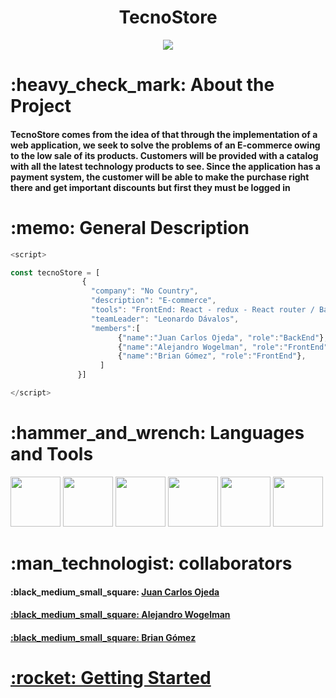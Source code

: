 <h1 align="center">TecnoStore</h1>
<p align="center">
<img src="https://user-images.githubusercontent.com/72633519/188296362-3c4a84d9-90ed-4cb8-aced-d1b6b627e090.png"/>
</p>

<h1>:heavy_check_mark: About the Project</h1>
<h4>TecnoStore comes from the idea of that through the implementation of a web application, we seek to solve the problems of an E-commerce owing to the low sale of its products. Customers will be provided with a catalog with all the latest technology products to see. Since the application has a payment system, the customer will be able to make the purchase right there and get important discounts but first they must be logged in</h4>


<h1>:memo: General Description</h1>

```js
<script>
```  
```js
const tecnoStore = [
                {
                  "company": "No Country",
                  "description": "E-commerce",
                  "tools": "FrontEnd: React - redux - React router / BackEnd: Java - spring-boot",
                  "teamLeader": "Leonardo Dávalos",
                  "members":[
                        {"name":"Juan Carlos Ojeda", "role":"BackEnd"},
                        {"name":"Alejandro Wogelman", "role":"FrontEnd"},
                        {"name":"Brian Gómez", "role":"FrontEnd"},
                    ]
               }]
   ```
  ```js
 </script>
 ```
 <h1>:hammer_and_wrench: Languages and Tools</h1>
 
 <div>
   <img src="https://user-images.githubusercontent.com/72633519/188297424-d455a87b-6f8d-4b16-8638-6f5381eec8a7.png" width=80>
   <img src="https://user-images.githubusercontent.com/72633519/188297421-e8f0d859-9cb3-4baa-ba53-1d8dd869b88a.png" width=80>
   <img src="https://user-images.githubusercontent.com/72633519/188297595-721021cf-686b-4e0b-af3f-c5aad2ea5ce1.png" width=80>
   <img src="https://user-images.githubusercontent.com/72633519/188297675-415e5bda-9765-4631-9c41-fba8ac756a8d.png" width=80>
   <img src="https://user-images.githubusercontent.com/72633519/188297762-a8b10ad1-38bb-4d06-bf5d-e9af1cbb1e8a.png" width=80>
   <img src="https://user-images.githubusercontent.com/72633519/188297935-d5aedb34-a351-4759-a448-fe41d6b7c9fc.png" width=80>
 </div>
 
 <h1>:man_technologist: collaborators</h1>
 <div>
  <h4>:black_medium_small_square: <a href="https://github.com/ojedajuanc">Juan Carlos Ojeda</h4>
  <h4>:black_medium_small_square: <a href="https://github.com/AlejandroWogelman">Alejandro Wogelman</h4>
   <h4>:black_medium_small_square: <a href="https://github.com/Briantahiel">Brian Gómez</h4>
</div>
 
<h1>:rocket: Getting Started</h1>








